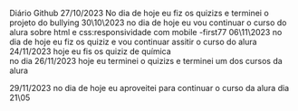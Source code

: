 
Diário Github 
27/10/2023
No dia de hoje eu fiz os quizizs e terminei o projeto do bullying 
30\10\2023
no dia de hoje eu vou continuar  o curso do alura sobre html e css:responsividade  com mobile -first77
06\11\2023
no dia de hoje eu fiz os quiziz e vou continuar assitir o curso do alura
24/11/2023
hoje eu fis os quiziz de química  
no dia 26/11/2023
hoje eu terminei o quizizs e terminei um dos cursos da alura

29/11/2023
no dia de hoje eu aproveitei para continuar o curso da alura 
dia 21\05 
